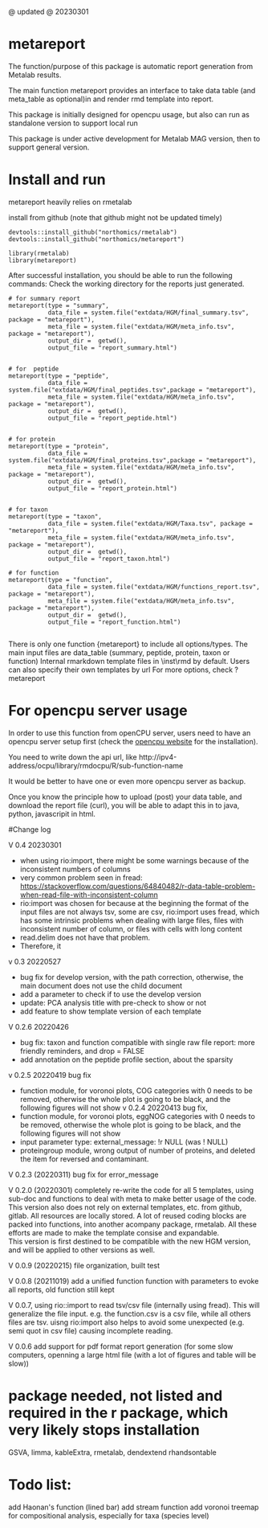 @ updated @ 20230301


# metareport

 The function/purpose of this package is automatic report generation from Metalab results.
 
 The main function metareport provides an interface to take data table (and meta_table as optional)in and render rmd template into report. 
 
 This package is initially designed for opencpu usage, but also can run as standalone version to support local run
 
 This package is under active development for Metalab MAG version, then to support general version. 
 

# Install and run


metareport heavily relies on rmetalab

install from github (note that github might not be updated timely)

```
devtools::install_github("northomics/rmetalab") 
devtools::install_github("northomics/metareport")

library(rmetalab)
library(metareport)

```

After successful installation, you should be able to run the following commands:
Check the working directory for the reports just generated.


```
# for summary report
metareport(type = "summary",
           data_file = system.file("extdata/HGM/final_summary.tsv", package = "metareport"),
           meta_file = system.file("extdata/HGM/meta_info.tsv", package = "metareport"),
           output_dir =  getwd(), 
           output_file = "report_summary.html")


# for  peptide
metareport(type = "peptide",
           data_file = system.file("extdata/HGM/final_peptides.tsv",package = "metareport"),
           meta_file = system.file("extdata/HGM/meta_info.tsv", package = "metareport"),
           output_dir =  getwd(), 
           output_file = "report_peptide.html")
           
   
# for protein
metareport(type = "protein",
           data_file = system.file("extdata/HGM/final_proteins.tsv",package = "metareport"),
           meta_file = system.file("extdata/HGM/meta_info.tsv", package = "metareport"),
           output_dir =  getwd(), 
           output_file = "report_protein.html")        


# for taxon
metareport(type = "taxon",
           data_file = system.file("extdata/HGM/Taxa.tsv", package = "metareport"),
           meta_file = system.file("extdata/HGM/meta_info.tsv", package = "metareport"),
           output_dir =  getwd(), 
           output_file = "report_taxon.html")

# for function
metareport(type = "function",
           data_file = system.file("extdata/HGM/functions_report.tsv", package = "metareport"),
           meta_file = system.file("extdata/HGM/meta_info.tsv", package = "metareport"),
           output_dir =  getwd(), 
           output_file = "report_function.html")


```

There is only one function {metareport} to include all options/types.
The main input files are data_table (summary, peptide, protein, taxon or function)
Internal rmarkdown template files in \inst\rmd by default. Users can also specify their own templates by url
For more options, check ?metareport

# For opencpu server usage

In order to use this function from openCPU server, users need to have an opencpu server setup first (check the [opencpu website](https://www.opencpu.org/download.html) for the installation). 

You need to write down the api url, like http://ipv4-address/ocpu/library/rmdocpu/R/sub-function-name

It would be better to have one or even more opencpu server as backup. 


Once you know the principle how to upload (post) your data table, and download the report file (curl), you will be able to adapt this in to java, python, javascripit in html.




#Change log


V 0.4 20230301
  * when using rio:import, there might be some warnings because of the inconsistent numbers of columns
  * very common problem seen in fread: https://stackoverflow.com/questions/64840482/r-data-table-problem-when-read-file-with-inconsistent-column
  * rio:import was chosen for because at the beginning the format of the input files are not always tsv, some are csv, rio:import uses fread, which has some intrinsic problems when dealing with large files, files with inconsistent number of column, or files with cells with long content
  * read.delim does not have that problem. 
  * Therefore, it

v 0.3 20220527 
  * bug fix for develop version, with the path correction, otherwise, the main document does not use the child document
  * add a parameter to check if to use the develop version
  * update: PCA analysis title with pre-check to show or not
  * add feature to show template version of each template
  


V 0.2.6 20220426 
  * bug fix: taxon and function compatible with single raw file report: more friendly reminders, and drop = FALSE
  * add annotation on the peptide profile section, about the sparsity

v 0.2.5 20220419 bug fix

 * function module, for voronoi plots, COG categories with 0 needs to be removed, otherwise the whole plot is going to be black, and the following figures will not show
v 0.2.4 20220413 bug fix, 
  * function module, for voronoi plots, eggNOG categories with 0 needs to be removed, otherwise the whole plot is going to be black, and the following figures will not show
  * input parameter type: external_message: !r NULL (was ! NULL)
  * proteingroup module, wrong output of number of proteins, and deleted the item for reversed and contaminant. 

V 0.2.3 (20220311) bug fix for error_message

V 0.2.0 (20220301) completely re-write the code for all 5 templates, using sub-doc and functions to deal with meta to make better usage of the code. This version also does not rely on external templates, etc. from github, gitlab. All resources are locally stored. A lot of reused coding blocks are packed into functions, into another acompany package, rmetalab. All these efforts are made to make the template consise and expandable.  
This version is first destined to be compatible with the new HGM version, and will be applied to other versions as well. 

V 0.0.9 (20220215) file organization, built test 

V 0.0.8 (20211019) add a unified function function with parameters to evoke all reports, old function still kept

V 0.0.7, using rio::import to read tsv/csv file (internally using fread). This will generalize the file input. e.g. the function.csv is a csv file, while all others files are tsv.
uisng rio:import also helps to avoid some unexpected (e.g. semi quot in csv file) causing incomplete reading. 

V 0.0.6 add support for pdf format report generation (for some slow computers, openning a large html file (with a lot of figures and table will be slow))



# package needed, not listed and required in the r package, which very likely stops installation

  GSVA,
  limma,
  kableExtra,
  rmetalab,
  dendextend
  rhandsontable
  
  
# Todo list:

add Haonan's function (lined bar)
add stream function
add voronoi treemap for compositional analysis, especially for taxa (species level)




